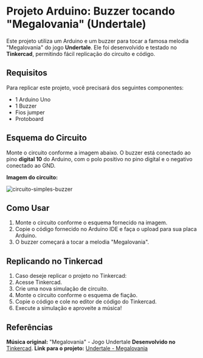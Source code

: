 # Projeto Arduino: Buzzer tocando "Megalovania" (Undertale)

Este projeto utiliza um Arduino e um buzzer para tocar a famosa melodia "Megalovania" do jogo **Undertale**. Ele foi desenvolvido e testado no **Tinkercad**, permitindo fácil replicação do circuito e código.

## Requisitos

Para replicar este projeto, você precisará dos seguintes componentes:

- 1 Arduino Uno
- 1 Buzzer
- Fios jumper
- Protoboard

## Esquema do Circuito

Monte o circuito conforme a imagem abaixo. O buzzer está conectado ao pino **digital 10** do Arduino, com o polo positivo no pino digital e o negativo conectado ao GND.

**Imagem do circuito:**

![circuito-simples-buzzer](https://github.com/user-attachments/assets/46f6f310-8aad-4f78-850e-f8c4d1c16384)

## Como Usar

1. Monte o circuito conforme o esquema fornecido na imagem.
2. Copie o código fornecido no Arduino IDE e faça o upload para sua placa Arduino.
3. O buzzer começará a tocar a melodia "Megalovania".
   
## Replicando no Tinkercad

1. Caso deseje replicar o projeto no Tinkercad:
2. Acesse Tinkercad.
3. Crie uma nova simulação de circuito.
4. Monte o circuito conforme o esquema de fiação.
5. Copie o código e cole no editor de código do Tinkercad.
6. Execute a simulação e aproveite a música!

## Referências

**Música original:** "Megalovania" - Jogo Undertale
**Desenvolvido no** [Tinkercad](https://www.tinkercad.com/).
**Link para o projeto:** [Undertale - Megalovania](https://www.tinkercad.com/things/80jdC7Ph995-undertale-megalovania/editel?returnTo=https%3A%2F%2Fwww.tinkercad.com%2Fdashboard&sharecode=nfVhPT3Yaddb4BKLsqS4g93cJAfI0mSfAE4zaz5-q1c)
